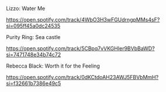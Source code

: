Lizzo: Water Me

https://open.spotify.com/track/4WbO3H3wFGUdrngpMMs4sF?si=095ff45a0dc24535

Purity Ring: Sea castle

https://open.spotify.com/track/5CBpq7vVKGHIer9BVbBaWD?si=7471748e34b74c72

Rebecca Black: Worth it for the Feeling

https://open.spotify.com/track/0dKCtdoAH23AWJ5FBVbMmH?si=f32661b7386e49c5
